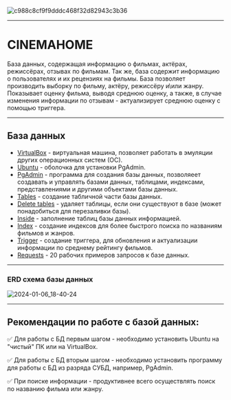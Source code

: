 ![c988c8cf9f9dddc468f32d82943c3b36](https://github.com/NiKSaN11/Cinema_home/assets/126002033/c55c69ff-2d3d-40b7-890e-14900dbaa5ca)
___
# **CINEMAHOME**

База данных, содержащая информацию о фильмах, актёрах, режиссёрах, отзывах по фильмам. Так же, база содержит информацию о пользователях и их рецензиях на фильмы. База позволяет производить выборку по фильму, актёру, режиссёру и\или жанру. Показывает оценку фильма, выводя среднюю оценку, а также, в случае изменения информации по отзывам - актуализирует среднюю оценку с помощью триггера.
___

## **База данных**
+ [VirtualBox](https://www.virtualbox.org/) - виртуальная машина, позволяет работать в эмуляции других операционных систем (ОС).
+ [Ubuntu](https://ubuntu.com/download) - оболочка для установки PgAdmin.
+ [PgAdmin](https://www.pgadmin.org/download/) - программа для создания базы данных, позволяеет создавать и управлять базами данных, таблицами, индексами, представлениями и другими объектами базы данных.
+ [Tables](https://github.com/NiKSaN11/Cinema_home/blob/main/MD/CREATE_tables_sql.md) - создание табличной части базы данных.
+ [Delete tables](https://github.com/NiKSaN11/Cinema_home/blob/main/MD/DELETE_tables_sql.md) - удаляет таблицы, если они существуют в базе (может понадобиться для перезаливки базы).
+ [Inside](https://github.com/NiKSaN11/Cinema_home/blob/main/MD/INSIDE_sql.md) - заполнение таблиц базы данных информацией.
+ [Index](https://github.com/NiKSaN11/Cinema_home/blob/main/MD/INDEX_sql.md) - создание индексов для более быстрого поиска по названиям фильмов и жанров.
+ [Trigger](https://github.com/NiKSaN11/Cinema_home/blob/main/MD/TRIGGER_sql.md) - создание триггера, для обновления и актуализации информации по среднему рейтингу фильмов.
+ [Requests](https://github.com/NiKSaN11/Cinema_home/blob/main/MD/REQUESTS_sql.md) - 20 рабочих примеров запросов к базе данных.
___
### **ERD схема базы данных**
![2024-01-06_18-40-24](https://github.com/NiKSaN11/Cinema_home/assets/126002033/10904bab-8ba6-4f64-878e-aba8a5decb9f)
___
## **Рекомендации по работе с базой данных:**
:white_check_mark: Для работы с БД первым шагом - необходимо установить Ubuntu на "чистый" ПК или на VirtualBox.

:white_check_mark: Для работы с БД вторым шагом - необходимо установить программу для работы с БД из разряда СУБД, например, PgAdmin.

:white_check_mark: При поиске информации - продуктивнее всего осуществлять поиск по названию фильма или жанру.
